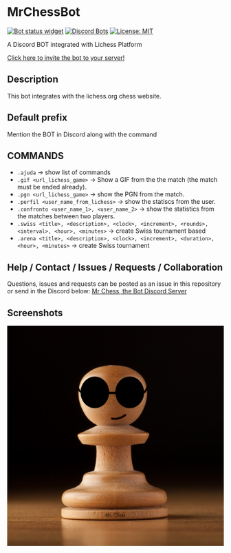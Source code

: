 # MrChessBot

<p>
<a href="https://top.gg/bot/976038110540496976"><img alt="Bot status widget" src="https://top.gg/api/widget/status/976038110540496976.svg"></a>
<a href="https://top.gg/bot/976038110540496976"><img alt="Discord Bots" src="https://top.gg/api/widget/servers/976038110540496976.svg"></a>
<a href="https://github.com/UltiRequiem/python-projects-for-intermediates/blob/main/LICENSE"><img alt="License: MIT" src="https://black.readthedocs.io/en/stable/_static/license.svg"></a>
</p>
   
A Discord BOT integrated with Lichess Platform

[Click here to invite the bot to your server!](https://discord.com/api/oauth2/authorize?client_id=976038110540496976&permissions=277566692422&scope=bot)

## Description
This bot integrates with the lichess.org chess website.

## Default prefix
Mention the BOT in Discord along with the command

## COMMANDS 
* `.ajuda` → show list of commands
* `.gif <url_lichess_game>` → Show a GIF from the the match (the match must be ended already).
* `.pgn <url_lichess_game>` → show the PGN from the match.
* `.perfil <user_name_from_lichess>` → show the statiscs from the user.
* `.confronto <user_name_1>, <user_name_2>` → show the statistics from the matches between two players.
* `.swiss <title>, <description>, <clock>, <increment>, <rounds>, <interval>, <hour>, <minutes>` → create Swiss tournament based
* `.arena <title>, <description>, <clock>, <increment>, <duration>, <hour>, <minutes>` → create Swiss tournament

## Help / Contact / Issues / Requests / Collaboration
Questions, issues and requests can be posted as an issue in this repository or send in the Discord below:
[Mr Chess, the Bot Discord Server](https://discord.gg/TpDQkekzfX)

## Screenshots
![Mr Chess, the Bot](/media/MrChessBotProfImage.png)

